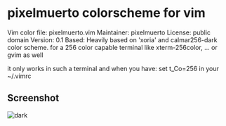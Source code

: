 pixelmuerto colorscheme for vim
===============================
Vim color file:  pixelmuerto.vim
Maintainer: pixelmuerto 
License: public domain
Version: 0.1
Based: Heavily based on 'xoria' and calmar256-dark color scheme.
for a 256 color capable terminal like xterm-256color, ... or gvim as well

it only works in such a terminal and when you have:
set t_Co=256
in your ~/.vimrc

Screenshot
----------

![dark](https://github.com/pixelmuerto/vim-pixelmuerto/raw/master/pixelmuerto.jpg)

